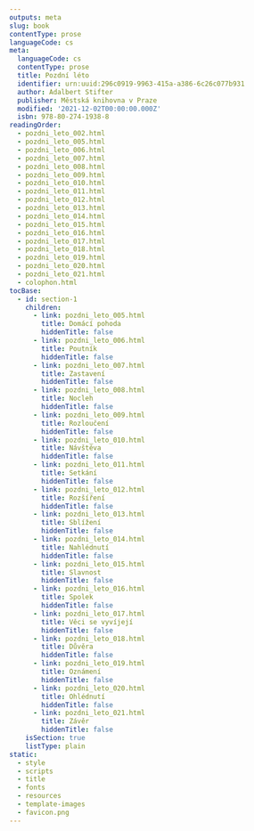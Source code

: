 ```yaml
---
outputs: meta
slug: book
contentType: prose
languageCode: cs
meta:
  languageCode: cs
  contentType: prose
  title: Pozdní léto
  identifier: urn:uuid:296c0919-9963-415a-a386-6c26c077b931
  author: Adalbert Stifter
  publisher: Městská knihovna v Praze
  modified: '2021-12-02T00:00:00.000Z'
  isbn: 978-80-274-1938-8
readingOrder:
  - pozdni_leto_002.html
  - pozdni_leto_005.html
  - pozdni_leto_006.html
  - pozdni_leto_007.html
  - pozdni_leto_008.html
  - pozdni_leto_009.html
  - pozdni_leto_010.html
  - pozdni_leto_011.html
  - pozdni_leto_012.html
  - pozdni_leto_013.html
  - pozdni_leto_014.html
  - pozdni_leto_015.html
  - pozdni_leto_016.html
  - pozdni_leto_017.html
  - pozdni_leto_018.html
  - pozdni_leto_019.html
  - pozdni_leto_020.html
  - pozdni_leto_021.html
  - colophon.html
tocBase:
  - id: section-1
    children:
      - link: pozdni_leto_005.html
        title: Domácí pohoda
        hiddenTitle: false
      - link: pozdni_leto_006.html
        title: Poutník
        hiddenTitle: false
      - link: pozdni_leto_007.html
        title: Zastavení
        hiddenTitle: false
      - link: pozdni_leto_008.html
        title: Nocleh
        hiddenTitle: false
      - link: pozdni_leto_009.html
        title: Rozloučení
        hiddenTitle: false
      - link: pozdni_leto_010.html
        title: Návštěva
        hiddenTitle: false
      - link: pozdni_leto_011.html
        title: Setkání
        hiddenTitle: false
      - link: pozdni_leto_012.html
        title: Rozšíření
        hiddenTitle: false
      - link: pozdni_leto_013.html
        title: Sblížení
        hiddenTitle: false
      - link: pozdni_leto_014.html
        title: Nahlédnutí
        hiddenTitle: false
      - link: pozdni_leto_015.html
        title: Slavnost
        hiddenTitle: false
      - link: pozdni_leto_016.html
        title: Spolek
        hiddenTitle: false
      - link: pozdni_leto_017.html
        title: Věci se vyvíjejí
        hiddenTitle: false
      - link: pozdni_leto_018.html
        title: Důvěra
        hiddenTitle: false
      - link: pozdni_leto_019.html
        title: Oznámení
        hiddenTitle: false
      - link: pozdni_leto_020.html
        title: Ohlédnutí
        hiddenTitle: false
      - link: pozdni_leto_021.html
        title: Závěr
        hiddenTitle: false
    isSection: true
    listType: plain
static:
  - style
  - scripts
  - title
  - fonts
  - resources
  - template-images
  - favicon.png
---
```

